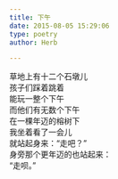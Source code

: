 ```yaml
---  
title: 下午  
date: 2015-08-05 15:29:06  
type: poetry  
author: Herb  

---  
```

草地上有十二个石墩儿  
孩子们踩着跳着  
能玩一整个下午  
而他们有无数个下午    
在一棵年迈的榕树下  
我坐着看了一会儿  
就站起身来：“走吧？”  
身旁那个更年迈的也站起来：  
“走呗。”